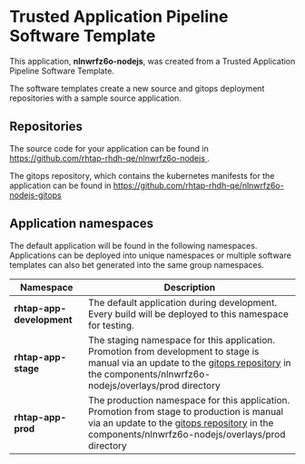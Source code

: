 # Trusted Application Pipeline Software Template

This application, **nlnwrfz6o-nodejs**, was created from a Trusted Application Pipeline Software Template.

The software templates create a new source and gitops deployment repositories with a sample source application. 

## Repositories

The source code for your application can be found in [https://github.com/rhtap-rhdh-qe/nlnwrfz6o-nodejs ](https://github.com/rhtap-rhdh-qe/nlnwrfz6o-nodejs ).
 
The gitops repository, which contains the kubernetes manifests for the application can be found in 
[https://github.com/rhtap-rhdh-qe/nlnwrfz6o-nodejs-gitops ](https://github.com/rhtap-rhdh-qe/nlnwrfz6o-nodejs-gitops ) 

## Application namespaces 

The default application will be found in the following namespaces. Applications can be deployed into unique namespaces or multiple software templates can also bet generated into the same group namespaces.  

|  Namespace   |  Description   |  
| -------- | -------- |   
| **rhtap-app-development** | The default application during development. Every build will be deployed to this namespace for testing. | 
| **rhtap-app-stage** | The staging namespace for this application. Promotion from development to stage is manual via an update to the [gitops repository](https://github.com/rhtap-rhdh-qe/nlnwrfz6o-nodejs-gitops ) in the components/nlnwrfz6o-nodejs/overlays/prod directory |  
| **rhtap-app-prod** | The production namespace for this application. Promotion from stage to production is manual via an update to the [gitops repository](https://github.com/rhtap-rhdh-qe/nlnwrfz6o-nodejs-gitops ) in the components/nlnwrfz6o-nodejs/overlays/prod directory | 
